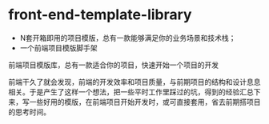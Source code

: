 # front-end-template-library
- N套开箱即用的项目模版，总有一款能够满足你的业务场景和技术栈；
- 一个前端项目模版脚手架

前端项目模版库，总有一款适合你的项目，快速开始一个项目的开发

前端干久了就会发现，前端的开发效率和项目质量，与前期项目的结构和设计息息相关。于是产生了这样一个想法，把一些平时工作里踩过的坑，得到的经验汇总下来，写一些好用的模版，在前端项目开始开发时，或可直接套用，省去前期搭项目的思考时间。


